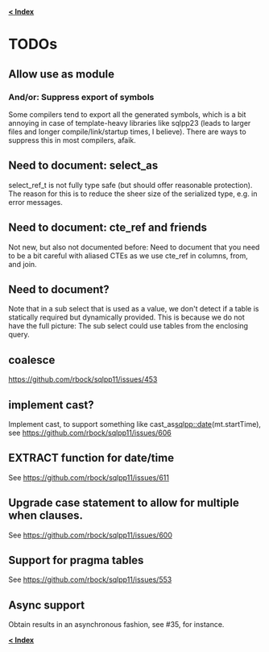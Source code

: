 [**< Index**](/docs/README.md)

# TODOs

## Allow use as module
### And/or: Suppress export of symbols

Some compilers tend to export all the generated symbols, which is a bit annoying
in case of template-heavy libraries like sqlpp23 (leads to larger files and
longer compile/link/startup times, I believe). There are ways to suppress this
in most compilers, afaik.

## Need to document: select_as
select_ref_t is not fully type safe (but should offer reasonable protection).
The reason for this is to reduce the sheer size of the serialized type, e.g. in error messages.

## Need to document: cte_ref and friends
Not new, but also not documented before: Need to document that you need to be a bit careful with aliased CTEs as we use cte_ref in columns, from, and join.

## Need to document?
Note that in a sub select that is used as a value, we don't detect if a table is statically required but dynamically provided. This is because we do not have the full picture: The sub select could use tables from the enclosing query.


## coalesce
https://github.com/rbock/sqlpp11/issues/453

## implement cast?
Implement cast, to support something like cast_as<sqlpp::date>(mt.startTime),
see https://github.com/rbock/sqlpp11/issues/606

## EXTRACT function for date/time
See https://github.com/rbock/sqlpp11/issues/611

## Upgrade case statement to allow for multiple when clauses.
See https://github.com/rbock/sqlpp11/issues/600

## Support for pragma tables
See https://github.com/rbock/sqlpp11/issues/553

## Async support

Obtain results in an asynchronous fashion, see #35, for instance.

[**< Index**](/docs/README.md)
